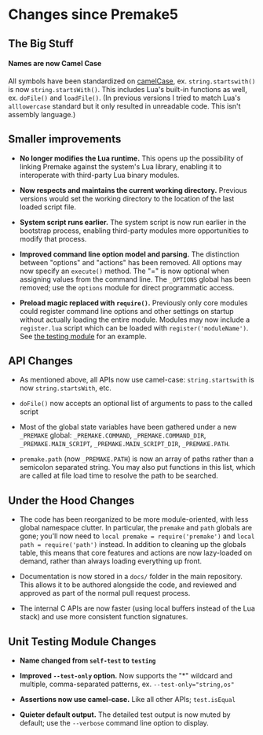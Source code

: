 # Changes since Premake5

## The Big Stuff

#### Names are now Camel Case

All symbols have been standardized on [camelCase](https://en.wikipedia.org/wiki/Camel_case), ex. `string.startswith()` is now `string.startsWith()`. This includes Lua's built-in functions as well, ex. `doFile()` and `loadFile()`. (In previous versions I tried to match Lua's `alllowercase` standard but it only resulted in unreadable code. This isn't assembly language.)


## Smaller improvements

- **No longer modifies the Lua runtime.** This opens up the possibility of linking Premake against the system's Lua library, enabling it to interoperate with third-party Lua binary modules.

- **Now respects and maintains the current working directory.** Previous versions would set the working directory to the location of the last loaded script file.

- **System script runs earlier.** The system script is now run earlier in the bootstrap process, enabling third-party modules more opportunities to modify that process.

- **Improved command line option model and parsing.** The distinction between "options" and "actions" has been removed. All options may now specify an `execute()` method. The "=" is now optional when assigning values from the command line. The `_OPTIONS` global has been removed; use the `options` module for direct programmatic access.

- **Preload magic replaced with `require()`.** Previously only core modules could register command line options and other settings on startup without actually loading the entire module. Modules may now include a `register.lua` script which can be loaded with `register('moduleName')`. See [the testing module](../modules/testing) for an example.


## API Changes

- As mentioned above, all APIs now use camel-case: `string.startswith` is now `string.startsWith`, etc.

- `doFile()` now accepts an optional list of arguments to pass to the called script

- Most of the global state variables have been gathered under a new `_PREMAKE` global: `_PREMAKE.COMMAND`, `_PREMAKE.COMMAND_DIR`, `_PREMAKE.MAIN_SCRIPT`, `_PREMAKE.MAIN_SCRIPT_DIR`, `_PREMAKE.PATH`.

- `premake.path` (now `_PREMAKE.PATH`) is now an array of paths rather than a semicolon separated string. You may also put functions in this list, which are called at file load time to resolve the path to be searched.


## Under the Hood Changes

- The code has been reorganized to be more module-oriented, with less global namespace clutter. In particular, the `premake` and `path` globals are gone; you'll now need to `local premake = require('premake')` and `local path = require('path')` instead. In addition to cleaning up the globals table, this means that core features and actions are now lazy-loaded on demand, rather than always loading everything up front.

- Documentation is now stored in a `docs/` folder in the main repository. This allows it to be authored alongside the code, and reviewed and approved as part of the normal pull request process.

- The internal C APIs are now faster (using local buffers instead of the Lua stack) and use more consistent function signatures.


## Unit Testing Module Changes

- **Name changed from `self-test` to `testing`**

- **Improved `--test-only` option.** Now supports the "*" wildcard and multiple, comma-separated patterns, ex. `--test-only="string,os"`

- **Assertions now use camel-case.** Like all other APIs; `test.isEqual`

- **Quieter default output.** The detailed test output is now muted by default; use the `--verbose` command line option to display.
